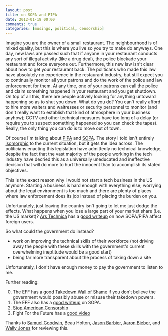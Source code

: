 ```yaml
---
layout: post
title: on SOPA and PIPA
date: 2012-01-18 00:00
comments: true
categories: [musings, political, censorship]
---
```


Imagine you are the owner of a small restaurant. The neighbourhood is of mixed 
quality, but this is where you live so you try to make do anyways. One day, 
new laws are passed such that if anyone in your restaurant conducts any sort of 
illegal activity (like a drug deal), the police blockade your restaurant and 
force everyone out. Furthermore, this new law isn't clear about how to get your 
restaurant back. The politicans who made this law have absolutely no experience 
in the restaurant industry, but still expect you to continually monitor all your 
patrons and do the work of the police and law enforcement for them. At any time, 
one of your patrons can call the police and claim something happened in your 
restaurant and you get shutdown. On top of all this, there are people actively 
looking for anything untoward happening so as to shut you down. What do you 
do? You can't really afford to hire more waiters and waitresses or security 
personnel to monitor (and don't really want to establish that kind of atmosphere 
in your business anyhow); CCTV and other technical measures have too long of a 
delay (or require you to suspect something happened so you can check the tapes). 
Really, the only thing you can do is to move out of town.

Of course I'm talking about [PIPA](http://www.govtrack.us/congress/bill.xpd?bill=s112-968) 
and [SOPA](http://www.govtrack.us/congress/bill.xpd?bill=h112-3261). The story I 
told isn't entirely [isomorphic](http://en.wikipedia.org/wiki/G%C3%B6del%2C_Escher%2C_Bach)
to the current situation, but it gets the idea across. The 
politicians enacting this legislation have admittedly no technical knowledge, despite the 
fact that the vast majority of the people working in the tech industry have decried this 
as a universally uneducated and ineffective decision that will do more to hurt the innocent 
than to accomplish its stated objectives.

This is the exact reason why I would not start a tech business in the US anymore. 
Starting a business is hard enough with everything else; worrying about the legal 
environment is too much and there are plenty of places where law enforcement does 
its job instead of placing the burden on you.

Unfortunately, just leaving the country isn't going to let me just dodge the 
effects. What happens when you lose a large part of your market share (i.e. the
US market)? [Ars Technica](http://www.arstechnica.com) has a 
[good writeup](http://arstechnica.com/tech-policy/news/2012/01/what-does-sopa-mean-for-us-foreigners.ars)
on how SOPA/PIPA affect foreign users.

So what could the government do instead?

* work on improving the technical skills of their workforce (not driving away the people with these skills with the government's current overwhelming ineptitude would be a good start)   
* being far more transparent about the process of taking down a site

Unfortunately, I don't have enough money to pay the government to listen to me.

Further reading:

0. The EFF has a good [Takedown Wall of Shame](https://www.eff.org/takedowns) 
if you don't believe the government would possibly abuse or misuse their 
takedown powers.
0. The EFF also has a [good writeup](https://www.eff.org/deeplinks/2012/01/how-pipa-and-sopa-violate-white-house-principles-supporting-free-speech) on SOPA.
0. [Stop American Censorship](http://americancensorship.org/)
0. Fight For the Future has a [good video](http://fightforthefuture.org/pipa)

Thanks to [Samuel Goodwin](http://samuelgoodwin.tumblr.com), Beau Holton,
[Jason Barbier](https://twitter.com/#!/Slaughterhut), 
[Aaron Bieber](http://twitter.com/qb1t),
and [Wally Jones](http://twitter.com/imwally) for reviewing this.
